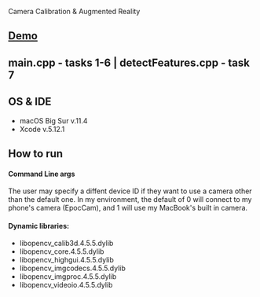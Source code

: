 Camera Calibration & Augmented Reality
## [Demo](https://youtu.be/wt5NadSiemE)

## main.cpp - tasks 1-6 | detectFeatures.cpp - task 7

## OS & IDE
- macOS Big Sur v.11.4
- Xcode v.5.12.1

## How to run

#### Command Line args
The user may specify a diffent device ID if they want to use a camera other than the default one. In my environment, the default of 0 will connect to my phone's camera (EpocCam), and 1 will use my MacBook's built in camera.

#### Dynamic libraries:
- libopencv_calib3d.4.5.5.dylib
- libopencv_core.4.5.5.dylib
- libopencv_highgui.4.5.5.dylib
- libopencv_imgcodecs.4.5.5.dylib
- libopencv_imgproc.4.5.5.dylib
- libopencv_videoio.4.5.5.dylib
